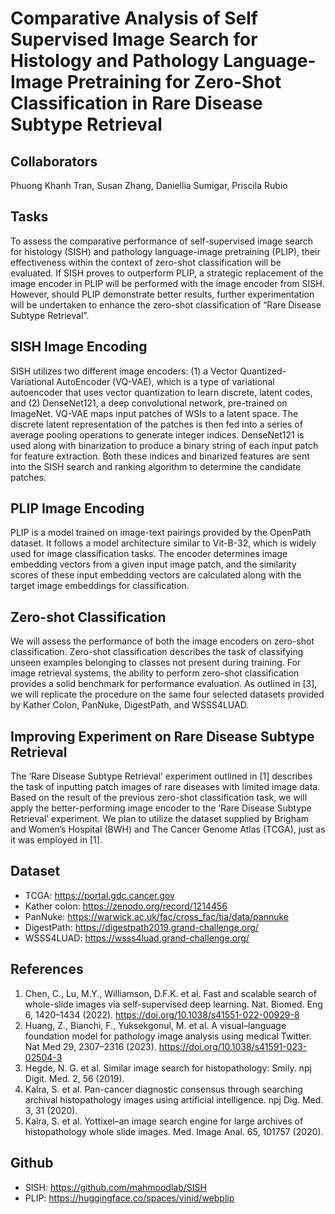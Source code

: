 # Comparative Analysis of Self Supervised Image Search for Histology and Pathology Language-Image Pretraining for Zero-Shot Classification in Rare Disease Subtype Retrieval

## Collaborators
Phuong Khanh Tran, Susan Zhang, Daniellia Sumigar, Priscila Rubio

## Tasks
To assess the comparative performance of self-supervised image search for histology (SISH) and pathology language-image pretraining (PLIP), their effectiveness within the context of zero-shot classification will be evaluated. If SISH proves to outperform PLIP, a strategic replacement of the image encoder in PLIP will be performed with the image encoder from SISH. However, should PLIP demonstrate better results, further experimentation will be undertaken to enhance the zero-shot classification of “Rare Disease Subtype Retrieval”.

## SISH Image Encoding
SISH utilizes two different image encoders: (1) a Vector Quantized-Variational AutoEncoder (VQ-VAE), which is a type of variational autoencoder that uses vector quantization to learn discrete, latent codes, and (2) DenseNet121, a deep convolutional network, pre-trained on ImageNet. 
VQ-VAE maps input patches of WSIs to a latent space. The discrete latent representation of the patches is then fed into a series of average pooling operations to generate integer indices. DenseNet121 is used along with binarization to produce a binary string of each input patch for feature extraction. Both these indices and binarized features are sent into the SISH search and ranking algorithm to determine the candidate patches.

## PLIP Image Encoding
PLIP is a model trained on image-text pairings provided by the OpenPath dataset. It follows a model architecture similar to Vit-B-32, which is widely used for image classification tasks. The encoder determines image embedding vectors from a given input image patch, and the similarity scores of these input embedding vectors are calculated along with the target image embeddings for classification.

## Zero-shot Classification
We will assess the performance of both the image encoders on zero-shot classification. Zero-shot classification describes the task of classifying unseen examples belonging to classes not present during training. For image retrieval systems, the ability to perform zero-shot classification provides a solid benchmark for performance evaluation. As outlined in [3], we will replicate the procedure on the same four selected datasets provided by Kather Colon, PanNuke, DigestPath, and WSSS4LUAD. 

## Improving Experiment on Rare Disease Subtype Retrieval
The ‘Rare Disease Subtype Retrieval’ experiment outlined in [1] describes the task of inputting patch images of rare diseases with limited image data. Based on the result of the previous zero-shot classification task, we will apply the better-performing image encoder to the ‘Rare Disease Subtype Retrieval’ experiment. We plan to utilize the dataset supplied by Brigham and Women’s Hospital (BWH) and The Cancer Genome Atlas (TCGA), just as it was employed in [1]. 

## Dataset
* TCGA: https://portal.gdc.cancer.gov
* Kather colon: https://zenodo.org/record/1214456 
* PanNuke: https://warwick.ac.uk/fac/cross_fac/tia/data/pannuke 
* DigestPath: https://digestpath2019.grand-challenge.org/ 
* WSSS4LUAD: https://wsss4luad.grand-challenge.org/ 

## References
1. Chen, C., Lu, M.Y., Williamson, D.F.K. et al. Fast and scalable search of whole-slide images via self-supervised deep learning. Nat. Biomed. Eng 6, 1420–1434 (2022). https://doi.org/10.1038/s41551-022-00929-8
2. Huang, Z., Bianchi, F., Yuksekgonul, M. et al. A visual–language foundation model for pathology image analysis using medical Twitter. Nat Med 29, 2307–2316 (2023). https://doi.org/10.1038/s41591-023-02504-3 
3. Hegde, N. G. et al. Similar image search for histopathology: Smily. npj Digit. Med. 2, 56 (2019).
4. Kalra, S. et al. Pan-cancer diagnostic consensus through searching archival histopathology images using artificial intelligence. npj Dig. Med. 3, 31 (2020).
5. Kalra, S. et al. Yottixel–an image search engine for large archives of histopathology whole slide images. Med. Image Anal. 65, 101757 (2020).

## Github
* SISH: https://github.com/mahmoodlab/SISH
* PLIP: https://huggingface.co/spaces/vinid/webplip
